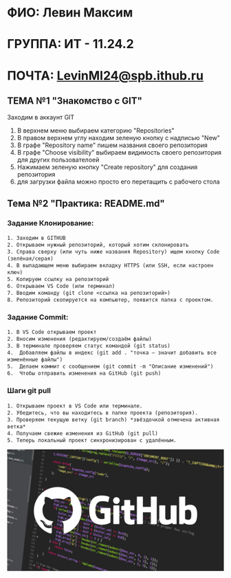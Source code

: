 # ФИО: Левин Максим 
# ГРУППА: ИТ - 11.24.2
# ПОЧТА: LevinMI24@spb.ithub.ru

## ТЕМА №1 "Знакомство с GIT" ##
Заходим в аккаунт GIT 
1. В верхнем меню выбираем категорию "Repositories" 
2. В правом верхнем углу находим зеленую кнопку с надписью "New" 
3.  В графе "Repository name" пишем названия своего репозитория 
4. В графе "Choose visibility" выбираем видимость своего репозитория для других пользователоей 
5. Нажимаем зеленую кнопку "Create repository" для создания репозитория 
6. для загрузки файла можно просто его перетащить с рабочего стола


## Тема №2 "Практика: README.md" ##

### Задание Клонирование: 

    1. Заходим в GITHUB
    2. Открываем нужный репозиторий, который хотим склонировать
    3. Справа сверху (или чуть ниже названия Repository) ищем кнопку Code (зелёная/серая)
    4. В выпадающем меню выбираем вкладку HTTPS (или SSH, если настроен ключ)
    5. Копируем ссылку на репозиторий
    6. Открываем VS Code (или терминал)
    7. Вводим команду (git clone <ссылка на репозиторий>)
    8. Репозиторий скопируется на компьютер, появится папка с проектом.

### Задание Commit:

    1. В VS Code открываем проект
    2. Вносим изменения (редактируем/создаём файлы)
    3. В терминале проверяем статус командой (git status)
    4.  Добавляем файлы в индекс (git add . "точка – значит добавить все изменённые файлы")
    5.  Делаем коммит с сообщением (git commit -m "Описание изменений")
    6.  Чтобы отправить изменения на GitHub (git push)

### Шаги git pull
    1. Открываем проект в VS Code или терминале.
    2. Убедитесь, что вы находитесь в папке проекта (репозитория).
    3. Проверяем текущую ветку (git branch) *звёздочкой отмечена активная ветка*
    4. Получаем свежие изменения из GitHub (git pull)
    5. Теперь локальный проект синхронизирован с удалённым.

![git.jpg](./img/git.jpg)